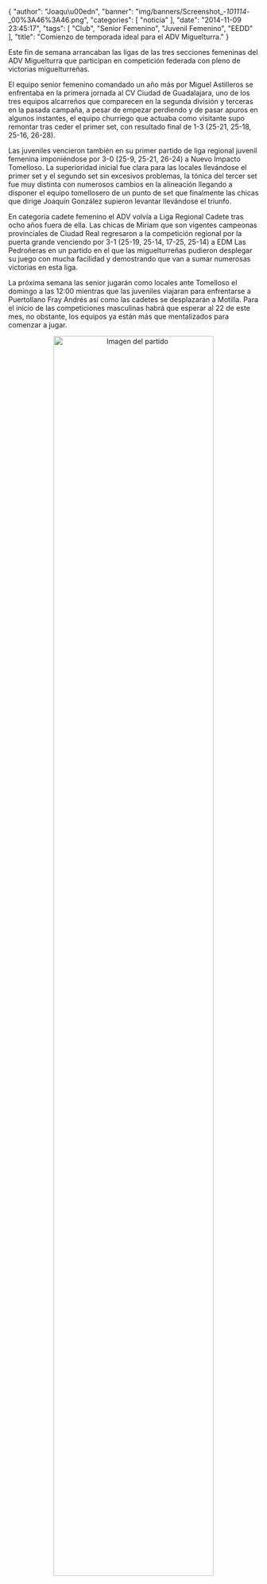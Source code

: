 {
  "author": "Joaqu\u00edn", 
  "banner": "img/banners/Screenshot_-_101114_-_00%3A46%3A46.png", 
  "categories": [
    "noticia"
  ], 
  "date": "2014-11-09 23:45:17", 
  "tags": [
    "Club", 
    "Senior Femenino", 
    "Juvenil Femenino", 
    "EEDD"
  ], 
  "title": "Comienzo de temporada ideal para el ADV Miguelturra."
}

Este fin de semana arrancaban las ligas de las tres secciones femeninas del ADV Miguelturra que participan en competición federada con pleno de victorias miguelturreñas.

El equipo senior femenino comandado un año más por Miguel Astilleros se enfrentaba en la primera jornada al CV Ciudad de Guadalajara, uno de los tres equipos alcarreños que comparecen en la segunda división y terceras en la pasada campaña, a pesar de empezar perdiendo y de pasar apuros en algunos instantes, el equipo churriego que actuaba como visitante supo remontar tras ceder el primer set, con resultado final de 1-3 (25-21, 25-18, 25-16, 26-28).

Las juveniles vencieron también en su primer partido de liga regional juvenil femenina imponiéndose por 3-0 (25-9, 25-21, 26-24) a Nuevo Impacto Tomelloso. La superioridad inicial fue clara para las locales llevándose el primer set y el segundo set sin excesivos problemas, la tónica del tercer set fue muy distinta con numerosos cambios en la alineación llegando a disponer el equipo tomellosero de un punto de set que finalmente las chicas que dirige Joaquín González supieron levantar llevándose el triunfo.

En categoría cadete femenino el ADV volvía a Liga Regional Cadete tras ocho años fuera de ella. Las chicas de Miriam que son vigentes campeonas provinciales de Ciudad Real regresaron a la competición regional por la puerta grande venciendo por 3-1 (25-19, 25-14, 17-25, 25-14) a EDM Las Pedroñeras en un partido en el que las miguelturreñas pudieron desplegar su juego con mucha facilidad y demostrando que van a sumar numerosas victorias en esta liga.

La próxima semana las senior jugarán como locales ante Tomelloso el domingo a las 12:00 mientras que las juveniles viajaran para enfrentarse a Puertollano Fray Andrés así como las cadetes se desplazarán a Motilla. Para el inicio de las competiciones masculinas habrá que esperar al 22 de este mes, no obstante, los equipos ya están más que mentalizados para comenzar a jugar.

<center>
<a target="_new" href="http://www.advmiguelturra.org/drupal/sites/default/files/Screenshot%20-%20101114%20-%2000%3A46%3A46.png"> 
<img alt="Imagen del partido" width="80%" align="center" src="http://www.advmiguelturra.org/drupal/sites/default/files/Screenshot%20-%20101114%20-%2000%3A46%3A46.png"/> </a> </center>


